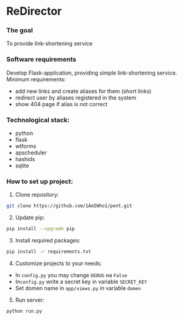 # ReDirector

### The goal
To provide link-shortening service 

### Software requirements
Develop Flask-application, providing simple link-shortening service. Minimum requirements:

- add new links and create aliases for them (short links)
- redirect user by aliases registered in the system
- show 404 page if alias is not correct

### Technological stack:
- python
- flask
- wtforms
- apscheduler
- hashids
- sqlite

### How to set up project:
1. Clone repository:
```bash
git clone https://github.com/1AmIWho1/pent.git
```
2. Update pip: 
```bash
pip install --upgrade pip
```
3. Install required packages: 
```bash
pip install -r requirements.txt
```
4. Customize projects to your needs: 
- In `config.py` you may change `DEBUG` на `False`
- In`config.py` write a secret key in variable `SECRET_KEY`
- Set domen name in `app/views.py` in variable `domen`
5. Run server:
```bash
python run.py
```
